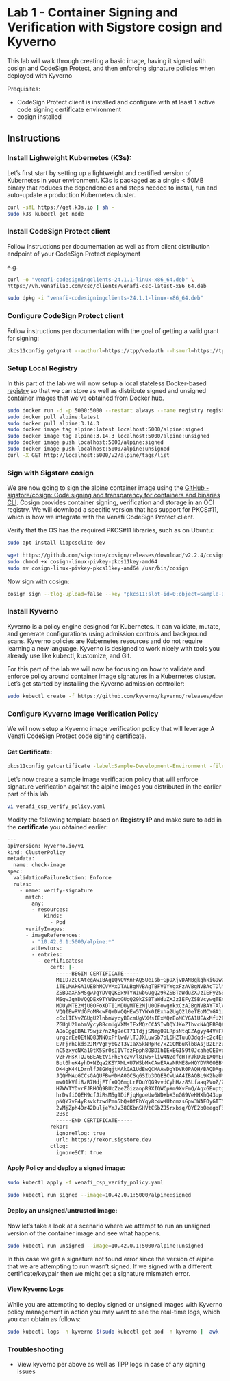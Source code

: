 # Lab 1 - Container Signing and Verification with Sigstore cosign and Kyverno

This lab will walk through creating a basic image, having it signed with cosign and CodeSign Protect, and then enforcing signature policies when deployed with Kyverno

Prequisites:
- CodeSign Protect client is installed and configure with at least 1 active code signing certificate environment
- cosign installed

## Instructions

### Install Lighweight Kubernetes (K3s):

Let’s first start by setting up a lightweight and certified version of Kubernetes in your environment.  K3s is packaged as a single < 50MB binary that reduces the dependencies and steps needed to install, run and auto-update a production Kubernetes cluster. 

```bash
curl -sfL https://get.k3s.io | sh -
sudo k3s kubectl get node
```

### Install CodeSign Protect client

Follow instructions per documentation as well as from client distribution endpoint of your CodeSign Protect deployment 

e.g.
```bash
curl -o "venafi-codesigningclients-24.1.1-linux-x86_64.deb" \
https://vh.venafilab.com/csc/clients/venafi-csc-latest-x86_64.deb
```

```bash
sudo dpkg -i "venafi-codesigningclients-24.1.1-linux-x86_64.deb"
```

### Configure CodeSign Protect client

Follow instructions per documentation with the goal of getting a valid grant for signing:

```bash
pkcs11config getgrant --authurl=https://tpp/vedauth --hsmurl=https://tpp/vedhsm --username=sample-cs-user --password=NewPassw0rd! --force
```

### Setup Local Registry

In this part of the lab we will now setup a local stateless Docker-based [registry](https://docs.docker.com/registry/) so that we can store as well as distribute signed and unsigned container images that we’ve obtained from Docker hub.

```bash
sudo docker run -d -p 5000:5000 --restart always --name registry registry:2
sudo docker pull alpine:latest
sudo docker pull alpine:3.14.3
sudo docker image tag alpine:latest localhost:5000/alpine:signed
sudo docker image tag alpine:3.14.3 localhost:5000/alpine:unsigned
sudo docker image push localhost:5000/alpine:signed
sudo docker image push localhost:5000/alpine:unsigned
curl -X GET http://localhost:5000/v2/alpine/tags/list
```

### Sign with Sigstore cosign

We are now going to sign the alpine container image using the [GitHub - sigstore/cosign: Code signing and transparency for containers and binaries CLI](https://github.com/sigstore/cosign).  Cosign provides container signing, verification and storage in an OCI registry.  We will download a specific version that has support for PKCS#11, which is how we integrate with the Venafi CodeSign Protect client.

Verify that the OS has the required PKCS#11 libraries, such as on Ubuntu:

```bash
sudo apt install libpcsclite-dev
```

```bash
wget https://github.com/sigstore/cosign/releases/download/v2.2.4/cosign-linux-pivkey-pkcs11key-amd64
sudo chmod +x cosign-linux-pivkey-pkcs11key-amd64
sudo mv cosign-linux-pivkey-pkcs11key-amd64 /usr/bin/cosign
```

Now sign with cosign:

```bash
cosign sign --tlog-upload=false --key "pkcs11:slot-id=0;object=Sample-Development-Environment?module-path=/opt/venafi/codesign/lib/venafipkcs11.so&pin-value=1234" localhost:5000/alpine:signed
```

### Install Kyverno

Kyverno is a policy engine designed for Kubernetes. It can validate, mutate, and generate configurations using admission controls and background scans. Kyverno policies are Kubernetes resources and do not require learning a new language. Kyverno is designed to work nicely with tools you already use like kubectl, kustomize, and Git.

For this part of the lab we will now be focusing on how to validate and enforce policy around container image signatures in a Kubernetes cluster.  Let’s get started by installing the Kyverno admission controller:

```bash
sudo kubectl create -f https://github.com/kyverno/kyverno/releases/download/v1.11.1/install.yaml
```

### Configure Kyverno Image Verification Policy

We will now setup a Kyverno image verification policy that will leverage A Venafi CodeSign Protect code signing certificate. 

#### Get Certificate:

```bash
pkcs11config getcertificate -label:Sample-Development-Environment -file:sample.crt
```

Let’s now create a sample image verification policy that will enforce signature verification against the alpine images you distributed in the earlier part of this lab.

```bash
vi venafi_csp_verify_policy.yaml
```
Modify the following template based on **Registry IP** and make sure to add in the **certificate** you obtained earlier:

```bash
---
apiVersion: kyverno.io/v1
kind: ClusterPolicy
metadata:
  name: check-image
spec:
  validationFailureAction: Enforce
  rules:
    - name: verify-signature
      match:
        any:
        - resources:
            kinds:
              - Pod
      verifyImages:
      - imageReferences:
        - "10.42.0.1:5000/alpine:*"
        attestors:
        - entries:
          - certificates:
              cert: |-
                -----BEGIN CERTIFICATE-----
                MIID7zCCAtegAwIBAgIQNOVKnFAQ5UeIsb+Gp9XjvDANBgkqhkiG9w0BAQsFADCB
                iTELMAkGA1UEBhMCVVMxDTALBgNVBAgTBFV0YWgxFzAVBgNVBAcTDlNhbHQgTGFr
                ZSBDaXR5MSgwJgYDVQQKEx9TYW1wbGUgQ29kZSBTaWduZXJzIEFyZSBVcywgTExD
                MSgwJgYDVQQDEx9TYW1wbGUgQ29kZSBTaWduZXJzIEFyZSBVcywgTExDMB4XDTI0
                MDUyMTE2MjU0OFoXDTI1MDUyMTE2MjU0OFowgYkxCzAJBgNVBAYTAlVTMQ0wCwYD
                VQQIEwRVdGFoMRcwFQYDVQQHEw5TYWx0IExha2UgQ2l0eTEoMCYGA1UEChMfU2Ft
                cGxlIENvZGUgU2lnbmVycyBBcmUgVXMsIExMQzEoMCYGA1UEAxMfU2FtcGxlIENv
                ZGUgU2lnbmVycyBBcmUgVXMsIExMQzCCASIwDQYJKoZIhvcNAQEBBQADggEPADCC
                AQoCggEBAL7Swjz/n2Ag9eCT71TdjjSNmgO9LRpsNtqEZAgyy44V+FXheYxshA92
                urgcrEeOEtNQ83NN0xFflwd/lTJJXLuwSb7oL6HZTuu03dqd+c2c4Eexr5U0KbXB
                E7FjrhGkds2JM/VgFybGZT3VIaX5kNRpRc/xZGOMbuKlb8AsjB2EPzuT7scbXpPO
                nC5zxycNXa10tK5Sr0sI1VTdzFpph8OBDIhIExEGI59t0JcaheOE0vpf6D1l6OVe
                vZF7HsKTQJ6BEAEtViFhEYc2v/l8Iw5+liw4NZdfcHTrJkDOE1XQnErHUFdbHm6t
                Bpt0huK4yhD+NZqa2KSYAML+U7WSbMkCAwEAAaNRME8wHQYDVR0OBBYEFFp4894m
                DK4gK44LDrnlfJ8GWqjtMAkGA1UdEwQCMAAwDgYDVR0PAQH/BAQDAgaAMBMGA1Ud
                JQQMMAoGCCsGAQUFBwMDMA0GCSqGSIb3DQEBCwUAA4IBAQBL9K2hzUYayPzvPlQC
                mw01kVfi8zR7HdjFTfxOQ6mgLrFDuYQG9vvdCyhHzz8SLfaaq2VoZ/ZpDeIb+B15
                H7WWTYDvrFJRHOQ9BUcZzeZGizanpR9XIQWCpXm9XvFmQ/AqxGEuptg5ialtdBPd
                hrDwfiOQEH9cfJiRsM5g9DiFjqHgoeUw6WD+bX3nGG9VeHHXhQ43upmDWFNvdskt
                pNQY7vB4yRsvkfzwdPmn5bQ+OfEhYqy8c4wKUtcmzsGpw3WAEOyGIT5Wm3tAo28s
                2vMjZph4Dr42DuljeYmJv38CKbnSHVtCSbZJ5rxbsq/QYE2bOeegqF3t8cXffOcE
                2Bsc
                -----END CERTIFICATE-----
              rekor:
                ignoreTlog: true
                url: https://rekor.sigstore.dev
              ctlog:
                ignoreSCT: true
```

#### Apply Policy and deploy a signed image:

```bash
sudo kubectl apply -f venafi_csp_verify_policy.yaml
```

```bash
sudo kubectl run signed --image=10.42.0.1:5000/alpine:signed
```

#### Deploy an unsigned/untrusted image:

Now let’s take a look at a scenario where we attempt to run an unsigned version of the container image and see what happens.

```bash
sudo kubectl run unsigned --image=10.42.0.1:5000/alpine:unsigned
```

In this case we get a signature not found error since the version of alpine that we are attempting to run wasn’t signed.  If we signed with a different certificate/keypair then we might get a signature mismatch error.

#### View Kyverno Logs

While you are attempting to deploy signed or unsigned images with Kyverno policy management in action you may want to see the real-time logs, which you can obtain as follows:

```bash
sudo kubectl logs -n kyverno $(sudo kubectl get pod -n kyverno |  awk '/kyverno/{print $1}') -f
```

### Troubleshooting

* View kyverno per above as well as TPP logs in case of any signing issues
